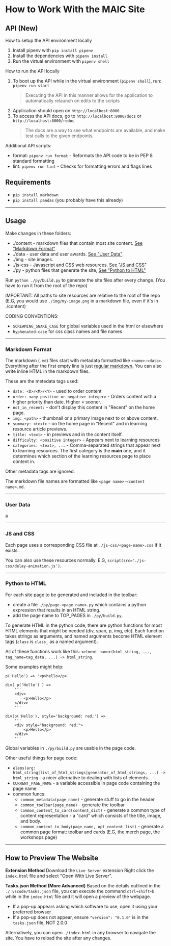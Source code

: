 # How to Work With the MAIC Site

## API (New)

How to setup the API environment locally

1. Install pipenv with `pip install pipenv`
2. Install the dependencies with `pipenv install`
3. Run the virtual environment with `pipenv shell`

How to run the API locally

1. To boot up the API while in the virtual environment (`pipenv shell`), run: `pipenv run start`
   > Executing the API in this manner allows for the application to automatically relaunch on edits to the scripts
2. Application should open on `http://localhost:8000`
3. To access the API docs, go to `http://localhost:8000/docs` or `http://localhost:8000/redoc`
   > The docs are a way to see what endpoints are available, and make test calls to the given endpoints.

Additional API scripts:

- format: `pipenv run format` - Reformats the API code to be in PEP 8 standard formatting
- lint: `pipenv run lint` - Checks for formatting errors and flags lines

## Requirements

- `pip install markdown`
- `pip install pandas` (you probably have this already)

---

## Usage

Make changes in these folders:

- ./content - markdown files that contain most site content. [See "Markdown Format"](#markdown-format)
- ./data - user data and user awards. [See "User Data"](#user-data)
- ./img - site images.
- ./js-css - Javascript and CSS web resources. [See "JS and CSS"](#js-and-css)
- ./py - python files that generate the site, [See "Python to HTML"](#python-to-html)

Run `python ./py/build.py` to generate the site files after every change. (You have to run it from the root of the repo)

IMPORTANT: All paths to site resources are relative to the root of the repo (E.G, you would use `./img/my-image.png` in a markdown file, even if it's in ./content)

CODING CONVENTIONS:

- `SCREAMING_SNAKE_CASE` for global variables used in the html or elsewhere
- `hyphenated-case` for css class names and file names

---

### Markdown Format

The markdown (`.md`) files start with metadata formatted like `<name>:<data>`. Everything after the first empty line is just [regular markdown.](https://www.markdownguide.org/cheat-sheet/) You can also write inline HTML in the markdown files.

These are the metedata tags used:

- `date: <D>/<M>/<Y>` - used to order content
- `order: <any positive or negative integer>` - Orders content with a higher priority than date. Higher = sooner.
- `not_in_recent:` - don't display this content in "Recent" on the home page.
- `img: <path>` - thumbnail or a primary image next to or above content.
- `summary: <text>` - on the home page in "Recent" and in learning resource article previews.
- `title: <text>` - in previews and in the content itself.
- `difficulty: <positive integer>` - Appears next to learning resources
- `categories: <text>, ...` - Comma-separated strings that appear next to learning resources. The first category is the **main** one, and it determines which section of the learning resources page to place content in.

Other metadata tags are ignored.

The markdown file names are formatted like `<page name>-<content name>.md`.

---

### User Data

a

---

### JS and CSS

Each page uses a corresponding CSS file at `./js-css/<page-name>.css` if it exists.

You can also use these resources normally. E.G, `script(src='./js-css/delay-animation.js')`.

---

### Python to HTML

For each site page to be generated and included in the toolbar:

- create a file `./py/page-<page name>.py` which contains a python expression that results in an HTML string.
- add the page name to TOP_PAGES in `./py/build.py`.

To generate HTML in the python code, there are python functions for most HTML elements that might be needed (div, span, p, img, etc). Each function takes strings as arguments, and named arguments become HTML element tags (`class` is `class_` as a named argument).

All of these functions work like this: `<elment name>(html_string, ..., tag_name=tag_data, ...) -> html_string`.

Some examples might help:

    p('Hello') => '<p>hello</p>'

    div( p('Hello') ) =>
        '''
        <div>
            <p>Hello</p>
        </div>
        '''

    div(p('Hello'), style='background: red;') =>
        '''
        <div style="background: red;">
            <p>Hello</p>
        </div>
        '''

Global variables in `./py/build.py` are usable in the page code.

Other useful things for page code:

- `elems(arg: html_string|list_of_html_strings|generator_of_html_strings, ...) -> html_string` - a nicer alternative to dealing with lists of elements.
- `CURRENT_PAGE_NAME` - a variable accessible in page code containing the page name
- common funcs:
  - `common_metadata(page_name)` - generate stuff to go in the header
  - `common_toolbar(page_name)` - generate the toolbar
  - `common_content_to_card(content_dict)` - generate a common type of content representation - a "card" which consists of the title, image, and body.
  - `common_content_to_body(page_name, opt_content_list)` - generate a common page format: toolbar and cards (E.G, the merch page, the workshops page)

---

## How to Preview The Website

**Extension Method**
Download the `Live Server` extension
Right click the `index.html` file and select "Open With Live Server".

**Tasks.json Method (More Advanced)**
Based on the details outlined in the `./.vscode/tasks.json` file, you can execute the command `ctrl+shift+b` while in the `index.html` file and it will open a preview of the webpage.

- If a pop-up appears asking which software to use, open it using your preferred browser
- If a pop-up does not appear, ensure `"version": "0.1.0"` is in the `tasks.json` file, NOT 2.0.0

Alternatively, you can open `./index.html` in any browser to navigate the site. You have to reload the site after any changes.
